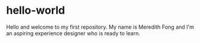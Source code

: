 # hello-world
Hello and welcome to my first repository. My name is Meredith Fong and I'm an aspiring experience designer who is ready to learn.
